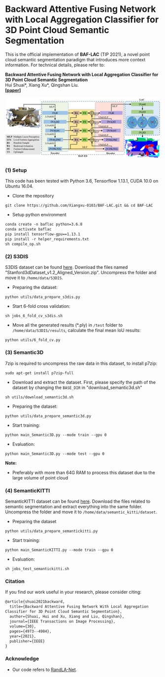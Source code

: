 # Backward Attentive Fusing Network with Local Aggregation Classifier for 3D Point Cloud Semantic Segmentation

This is the official implementation of **BAF-LAC** (TIP 2021), a novel point cloud semantic segmentation paradigm that introduces more context information. For technical details, please refer to:

**Backward Attentive Fusing Network with Local Aggregation Classifier for 3D Point Cloud Semantic Segmentation**<br />
Hui Shuai*, Xiang Xu*, Qingshan Liu. <br />
**[[paper](https://ieeexplore.ieee.org/abstract/document/9410334)]** <br />

![architecture](./imgs/BAF-LAC.jpg)

### (1) Setup
This code has been tested with Python 3.6, Tensorflow 1.13.1, CUDA 10.0 on Ubuntu 16.04.

- Clone the repository
```
git clone https://github.com/Xiangxu-0103/BAF-LAC.git && cd BAF-LAC
```
- Setup python environment
```
conda create -n baflac python=3.6.8
conda activate baflac
pip install tensorflow-gpu==1.13.1
pip install -r helper_requirements.txt
sh compile_op.sh
```

### (2) S3DIS
S3DIS dataset can be found
<a href="https://docs.google.com/forms/d/e/1FAIpQLScDimvNMCGhy_rmBA2gHfDu3naktRm6A8BPwAWWDv-Uhm6Shw/viewform?c=0&w=1">here</a>. 
Download the files named "Stanford3dDataset_v1.2_Aligned_Version.zip". Uncompress the folder and move it to
`/home/data/S3DIS`.

- Preparing the dataset:
```
python utils/data_prepare_s3dis.py
```
- Start 6-fold cross validation:
```
sh jobs_6_fold_cv_s3dis.sh
```
- Move all the generated results (*.ply) in `/test` folder to `/home/data/S3DIS/results`, calculate the final mean IoU results:
```
python utils/6_fold_cv.py
```

### (3) Semantic3D
7zip is required to uncompress the raw data in this dataset, to install p7zip:
```
sudo apt-get install p7zip-full
```
- Download and extract the dataset. First, please specify the path of the dataset by changing the `BASE_DIR` in "download_semantic3d.sh"
```
sh utils/download_semantic3d.sh
```
- Preparing the dataset:
```
python utils/data_prepare_semantic3d.py
```
- Start training:
```
python main_Semantic3D.py --mode train --gpu 0
```
- Evaluation:
```
python main_Semantic3D.py --mode test --gpu 0
```

**Note:**
- Preferably with more than 64G RAM to process this dataset due to the large volume of point cloud

### (4) SemanticKITTI

SemanticKITTI dataset can be found <a href="http://semantic-kitti.org/dataset.html#download">here</a>. Download the files
related to semantic segmentation and extract everything into the same folder. Uncompress the folder and move it to
`/home/data/semantic_kitti/dataset`.

- Preparing the dataset
```
python utils/data_prepare_semantickitti.py
```

- Start training:
```
python main_SemanticKITTI.py --mode train --gpu 0
```

- Evaluation:
```
sh jobs_test_semantickitti.sh
```

### Citation
If you find our work useful in your research, please consider citing:

    @article{shuai2021backward,
      title={Backward Attentive Fusing Network With Local Aggregation Classifier for 3D Point Cloud Semantic Segmentation},
      author={Shuai, Hui and Xu, Xiang and Liu, Qingshan},
      journal={IEEE Transactions on Image Processing},
      volume={30},
      pages={4973--4984},
      year={2021},
      publisher={IEEE}
    }
### Acknowledge
- Our code refers to <a href="https://github.com/QingyongHu/RandLA-Net">RandLA-Net</a>.
